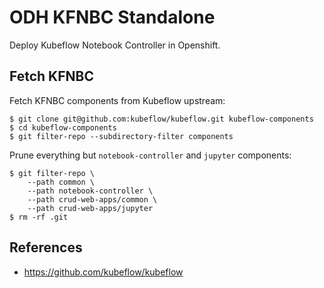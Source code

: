 # ODH KFNBC Standalone

Deploy Kubeflow Notebook Controller in Openshift.

## Fetch KFNBC

Fetch KFNBC components from Kubeflow upstream:

```shell
$ git clone git@github.com:kubeflow/kubeflow.git kubeflow-components
$ cd kubeflow-components
$ git filter-repo --subdirectory-filter components
```

Prune everything but `notebook-controller` and `jupyter` components:

```
$ git filter-repo \
    --path common \
    --path notebook-controller \
    --path crud-web-apps/common \
    --path crud-web-apps/jupyter
$ rm -rf .git
```

## References

- https://github.com/kubeflow/kubeflow
